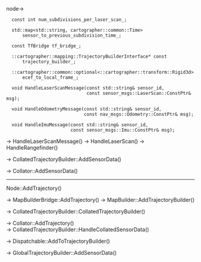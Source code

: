 
node->



```
  const int num_subdivisions_per_laser_scan_; 

  std::map<std::string, cartographer::common::Time>
      sensor_to_previous_subdivision_time_; 

  const TfBridge tf_bridge_;

  ::cartographer::mapping::TrajectoryBuilderInterface* const
      trajectory_builder_; 

  ::cartographer::common::optional<::cartographer::transform::Rigid3d>
      ecef_to_local_frame_;

```

```
  void HandleLaserScanMessage(const std::string& sensor_id,
                              const sensor_msgs::LaserScan::ConstPtr& msg);

  void HandleOdometryMessage(const std::string& sensor_id,
                             const nav_msgs::Odometry::ConstPtr& msg);

  void HandleImuMessage(const std::string& sensor_id,
                        const sensor_msgs::Imu::ConstPtr& msg);                                                           
```



-> HandleLaserScanMessage()
-> HandleLaserScan() 
-> HandleRangefinder()  

-> CollatedTrajectoryBuilder::AddSensorData()

-> Collator::AddSensorData()


----

Node::AddTrajectory()

-> MapBuilderBridge::AddTrajectory()
-> MapBuilder::AddTrajectoryBuilder()

-> CollatedTrajectoryBuilder::CollatedTrajectoryBuilder()

-> Collator::AddTrajectory()  
-> CollatedTrajectoryBuilder::HandleCollatedSensorData()

-> Dispatchable::AddToTrajectoryBuilder()

-> GlobalTrajectoryBuilder::AddSensorData()